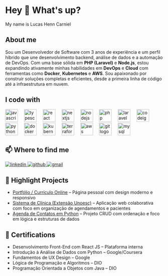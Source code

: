 <h1 align="left">Hey 👋 What's up?</h1>

<p align="left">My name is Lucas Henn Carniel</p>

###

<h2 align="left">About me</h2>

<p align="left">
Sou um Desenvolvedor de Software com 3 anos de experiência e um perfil híbrido que une desenvolvimento backend, análise de dados e a automação de DevOps. Com uma base sólida em <strong>PHP (Laravel)</strong> e <strong>Node.js</strong>, estou expandindo ativamente minhas habilidades em <strong>DevOps</strong> e <strong>Cloud</strong> com ferramentas como <strong>Docker</strong>, <strong>Kubernetes</strong> e <strong>AWS</strong>. Sou apaixonado por construir soluções completas e eficientes, desde a primeira linha de código até a infraestrutura em nuvem.
</p>

###

<h2 align="left">I code with</h2>

<div align="left">
  <img src="https://cdn.jsdelivr.net/gh/devicons/devicon/icons/javascript/javascript-original.svg" height="40" alt="javascript logo" />
  <img width="12" />
  <img src="https://cdn.jsdelivr.net/gh/devicons/devicon/icons/typescript/typescript-original.svg" height="40" alt="typescript logo" />
  <img width="12" />
  <img src="https://cdn.jsdelivr.net/gh/devicons/devicon/icons/react/react-original.svg" height="40" alt="react logo" />
  <img width="12" />
  <img src="https://cdn.jsdelivr.net/gh/devicons/devicon/icons/nextjs/nextjs-original.svg" height="40" alt="nextjs logo" />
  <img width="12" />
  <img src="https://cdn.jsdelivr.net/gh/devicons/devicon/icons/nodejs/nodejs-original.svg" height="40" alt="nodejs logo" />
  <img width="12" />
  <img src="https://cdn.jsdelivr.net/gh/devicons/devicon/icons/php/php-original.svg" height="40" alt="php logo" />
  <img width="12" />
  <img src="https://cdn.jsdelivr.net/gh/devicons/devicon/icons/laravel/laravel-plain.svg" height="40" alt="laravel logo" />
  <img width="12" />
  <img src="https://cdn.jsdelivr.net/gh/devicons/devicon/icons/codeigniter/codeigniter-plain.svg" height="40" alt="codeigniter logo" />
  <img width="12" />
  <img src="https://cdn.jsdelivr.net/gh/devicons/devicon/icons/python/python-original.svg" height="40" alt="python logo" />
  <img width="12" />
  <img src="https://cdn.jsdelivr.net/gh/devicons/devicon/icons/docker/docker-original.svg" height="40" alt="docker logo" />
  <img width="12" />
  <img src="https://cdn.jsdelivr.net/gh/devicons/devicon/icons/kubernetes/kubernetes-plain.svg" height="40" alt="kubernetes logo" />
  <img width="12" />
  <img src="https://cdn.jsdelivr.net/gh/devicons/devicon/icons/terraform/terraform-original.svg" height="40" alt="terraform logo" />
  <img width="12" />
  <img src="https://cdn.jsdelivr.net/gh/devicons/devicon/icons/amazonwebservices/amazonwebservices-original.svg" height="40" alt="aws logo" />
  <img width="12" />
  <img src="https://cdn.jsdelivr.net/gh/devicons/devicon/icons/git/git-original.svg" height="40" alt="git logo" />
  <img width="12" />
  <img src="https://cdn.jsdelivr.net/gh/devicons/devicon/icons/mysql/mysql-original.svg" height="40" alt="mysql logo" />
</div>

###

<h2 align="left">📫 Where to find me</h2>

<p align="left">
  <a href="https://www.linkedin.com/in/lucas-henn-5a9212292/" target="_blank">
    <img src="https://img.shields.io/badge/LinkedIn-0077B5?style=flat&logo=linkedin&logoColor=white" alt="linkedin" />
  </a>
  <a href="https://github.com/LucasHennCarniel" target="_blank">
    <img src="https://img.shields.io/badge/GitHub-100000?style=flat&logo=github&logoColor=white" alt="github" />
  </a>
  <a href="mailto:lucashenn235@gmail.com" target="_blank">
    <img src="https://img.shields.io/badge/Gmail-D14836?style=flat&logo=gmail&logoColor=white" alt="gmail" />
  </a>
</p>

###

<h2 align="left">🚀 Highlight Projects</h2>

<ul>
  <li><a href="https://lucashenncarniel.github.io/" target="_blank">Portfólio / Currículo Online</a> – Página pessoal com design moderno e responsivo</li>
  <li><a href="https://github.com/LucasHennCarniel/sistema-clinica" target="_blank">Sistema de Clínica (Extensão Unoesc)</a> – Aplicação web colaborativa com foco em organização de agendamentos e pacientes</li>
  <li><a href="https://github.com/LucasHennCarniel/agenda-contatos-python" target="_blank">Agenda de Contatos em Python</a> – Projeto CRUD com ordenação e foco em lógica e estruturas de dados</li>
</ul>

###

<h2 align="left">📜 Certifications</h2>

<ul>
  <li>Desenvolvimento Front-End com React JS – Plataforma interna</li>
  <li>Introdução à Análise de Dados com Python – Google/Coursera</li>
  <li>Fundamentos de UX Design – Google</li>
  <li>Lógica de Programação e Algoritmos – DIO</li>
  <li>Programação Orientada a Objetos com Java – DIO</li>
</ul>
